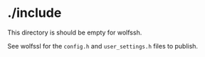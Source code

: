 # ./include

This directory is should be empty for wolfssh.

See wolfssl for the `config.h` and `user_settings.h` files to publish.